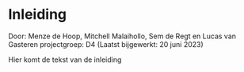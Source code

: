 # Inleiding

Door: Menze de Hoop, Mitchell Malaihollo, Sem de Regt en Lucas van Gasteren
projectgroep: D4
(Laatst bijgewerkt: 20 juni 2023)

Hier komt de tekst van de inleiding